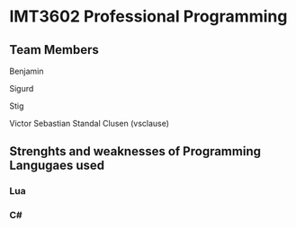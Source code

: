 # IMT3602 Professional Programming 

## Team Members
Benjamin  

Sigurd  

Stig  

Victor Sebastian Standal Clusen (vsclause)  

## Strenghts and weaknesses of Programming Langugaes used

### Lua

### C#
